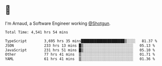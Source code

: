 # 👋

I'm Arnaud, a Software Engineer working [@Shotgun](https://shotgun.live).

<!--START_SECTION:waka-->

```txt
Total Time: 4,541 hrs 54 mins

TypeScript        3,695 hrs 35 mins████████████████████▒░░░░   81.37 %
JSON              233 hrs 13 mins █▒░░░░░░░░░░░░░░░░░░░░░░░   05.13 %
JavaScript        231 hrs 51 mins █▒░░░░░░░░░░░░░░░░░░░░░░░   05.10 %
Other             77 hrs 41 mins  ▒░░░░░░░░░░░░░░░░░░░░░░░░   01.71 %
YAML              61 hrs 41 mins  ▒░░░░░░░░░░░░░░░░░░░░░░░░   01.36 %
```

<!--END_SECTION:waka-->
